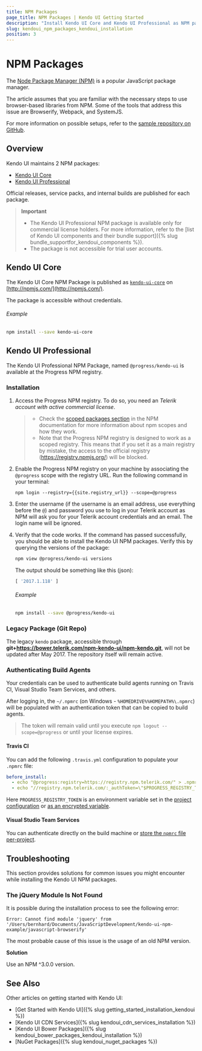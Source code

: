 ```yaml
---
title: NPM Packages
page_title: NPM Packages | Kendo UI Getting Started
description: "Install Kendo UI Core and Kendo UI Professional as NPM packages."
slug: kendoui_npm_packages_kendoui_installation
position: 3
---
```


# NPM Packages

The [Node Package Manager (NPM)](http://npmjs.com/) is a popular JavaScript package manager.

The article assumes that you are familiar with the necessary steps to use browser-based libraries from NPM. Some of the tools that address this issue are Browserify, Webpack, and SystemJS.

For more information on possible setups, refer to the [sample repository on GitHub](https://github.com/telerik/kendo-ui-npm-example).

## Overview

Kendo UI maintains 2 NPM packages:
* [Kendo UI Core](#kendo-ui-core)
* [Kendo UI Professional](#kendo-ui-professional)

Official releases, service packs, and internal builds are published for each package.

> **Important**
> * The Kendo UI Professional NPM package is available only for commercial license holders. For more information, refer to the [list of Kendo UI components and their bundle support]({% slug bundle_supportfor_kendoui_components %}).
> * The package is not accessible for trial user accounts.

## Kendo UI Core

The Kendo UI Core NPM Package is published as [`kendo-ui-core`](https://www.npmjs.com/package/kendo-ui-core) on [http://npmjs.com/](http://npmjs.com/).

The package is accessible without credentials.

###### Example

```sh
npm install --save kendo-ui-core
```

## Kendo UI Professional

The Kendo UI Professional NPM Package, named `@progress/kendo-ui` is available at the Progress NPM registry.

### Installation

1. Access the Progress NPM registry. To do so, you need an *Telerik account with active commercial license*.

    > * Check the [scoped packages section](https://docs.npmjs.com/misc/scope) in the NPM documentation for more information about npm scopes and how they work.
    > * Note that the Progress NPM registry is designed to work as a scoped registry. This means that if you set it as a main registry by mistake, the access to the official registry (https://registry.npmjs.org/) will be blocked.

2. Enable the Progress NPM registry on your machine by associating the `@progress` scope with the registry URL. Run the following command in your terminal:

    <pre><code class="language-sh">npm login --registry={{site.registry_url}} --scope=@progress</code></pre>

3. Enter the username (if the username is an email address, use everything before the `@`) and password you use to log in your Telerik account as NPM will ask you for your Telerik account credentials and an email. The login name will be ignored.

4. Verify that the code works. If the command has passed successfully, you should be able to install the Kendo UI NPM packages. Verify this by querying the versions of the package:

    ```sh
    npm view @progress/kendo-ui versions
    ```

    The output should be something like this (json):

    ```js
    [ '2017.1.118' ]
    ```

    ###### Example

    ```sh
    npm install --save @progress/kendo-ui
    ```

### Legacy Package (Git Repo)

The legacy `kendo` package, accessible through **git+https://bower.telerik.com/npm-kendo-ui/npm-kendo.git**, will not be updated after May 2017. The repository itself will remain active.

### Authenticating Build Agents

Your credentials can be used to authenticate build agents running on Travis CI, Visual Studio Team Services, and others.

After logging in, the `~/.npmrc` (on Windows - `%HOMEDRIVE%%HOMEPATH%\.npmrc`) will be populated with an authentication token that can be copied to build agents.

> The token will remain valid until you execute `npm logout --scope=@progress` or until your license expires.

#### Travis CI

You can add the following `.travis.yml` configuration to populate your `.npmrc` file:

```yaml
before_install:
  - echo "@progress:registry=https://registry.npm.telerik.com/" > .npmrc
  - echo "//registry.npm.telerik.com/:_authToken=\"$PROGRESS_REGISTRY_TOKEN\"" >> .npmrc
```

Here `PROGRESS_REGISTRY_TOKEN` is an environment variable set in the [project configuration](https://docs.travis-ci.com/user/environment-variables/#Defining-Variables-in-Repository-Settings) or [as an encrypted variable](https://docs.travis-ci.com/user/environment-variables/#Defining-encrypted-variables-in-.travis.yml).

#### Visual Studio Team Services

You can authenticate directly on the build machine or [store the `npmrc` file per-project](https://www.visualstudio.com/en-us/docs/package/npm/npmrc#project-vs-user-configuration).

## Troubleshooting

This section provides solutions for common issues you might encounter while installing the Kendo UI NPM packages.

### The jQuery Module Is Not Found

It is possible during the installation process to see the following error:

```
Error: Cannot find module 'jquery' from '/Users/bernhard/Documents/JavaScriptDevelopment/kendo-ui-npm-example/javascript-browserify'
```

The most probable cause of this issue is the usage of an old NPM version.

**Solution**

Use an NPM ^3.0.0 version.

## See Also

Other articles on getting started with Kendo UI:

* [Get Started with Kendo UI]({% slug getting_started_installation_kendoui %})
* [Kendo UI CDN Services]({% slug kendoui_cdn_services_installation %})
* [Kendo UI Bower Packages]({% slug kendoui_bower_packages_kendoui_installation %})
* [NuGet Packages]({% slug kendoui_nuget_packages %})
